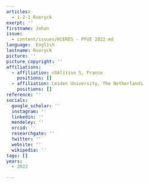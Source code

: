 ```yaml
---
articles:
  - 1-2-1_Rooryck
exerpt: ''
firstname: Johan
issue:
  - content/issues/HCERES - PFUE 2022.md
language:  English
lastname: Rooryck
picture: ''
picture_copyright: ''
affiliations:
  - affiliation: cOAlition S, France
    positions: []
  - affiliation: Leiden University, The Netherlands
    positions: []
reference: ''
socials:
  google_scholar: ''
  instagram: ''
  linkedin: ''
  mendeley: ''
  orcid: ''
  researchgate: ''
  twitter: ''
  website: ''
  wikipedia: ''
tags: []
years:
  - 2022

---
```

